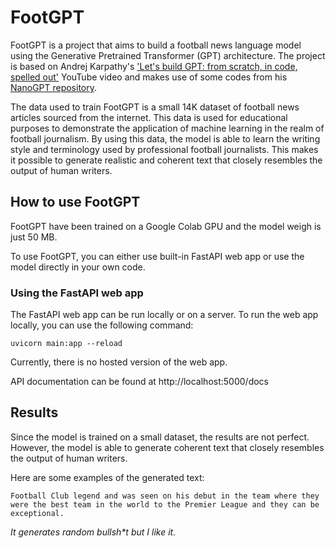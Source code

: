 # FootGPT

FootGPT is a project that aims to build a football news language model using the Generative Pretrained Transformer (GPT) architecture. The project is based on Andrej Karpathy's ['Let's build GPT: from scratch, in code, spelled out'](https://www.youtube.com/watch?v=kCc8FmEb1nY) YouTube video and makes use of some codes from his [NanoGPT repository](https://github.com/karpathy/nanoGPT).


The data used to train FootGPT is a small 14K dataset of football news articles sourced from the internet. This data is used for educational purposes to demonstrate the application of machine learning in the realm of football journalism. By using this data, the model is able to learn the writing style and terminology used by professional football journalists. This makes it possible to generate realistic and coherent text that closely resembles the output of human writers. 


## How to use FootGPT

FootGPT have been trained on a Google Colab GPU and the model weigh is just 50 MB.

To use FootGPT, you can either use built-in FastAPI web app or use the model directly in your own code. 

### Using the FastAPI web app

The FastAPI web app can be run locally or on a server. To run the web app locally, you can use the following command:

    uvicorn main:app --reload

Currently, there is no hosted version of the web app.

API documentation can be found at http://localhost:5000/docs


## Results

Since the model is trained on a small dataset, the results are not perfect. However, the model is able to generate coherent text that closely resembles the output of human writers.

Here are some examples of the generated text:

    Football Club legend and was seen on his debut in the team where they were the best team in the world to the Premier League and they can be exceptional.
    

_It generates random bullsh*t but I like it._
